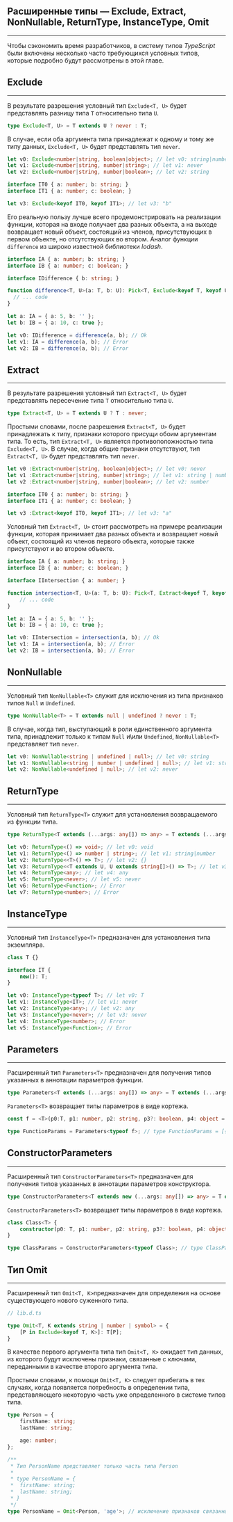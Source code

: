 ## Расширенные типы — Exclude, Extract, NonNullable, ReturnType, InstanceType, Omit
________________

Чтобы сэкономить время разработчиков, в систему типов *TypeScript* были включены несколько часто требующихся условных типов, которые подробно будут рассмотрены в этой главе.


## Exclude
________________

В результате разрешения условный тип `Exclude<T, U>` будет представлять разницу типа `T` относительно типа `U`. 

~~~~~typescript
type Exclude<T, U> = T extends U ? never : T;
~~~~~

В случае, если оба аргумента типа принадлежат к одному и тому же типу данных, `Exclude<T, U>` будет представлять тип `never`.

~~~~~typescript
let v0: Exclude<number|string, boolean|object>; // let v0: string|number
let v1: Exclude<number|string, number|string>; // let v1: never
let v2: Exclude<number|string, number|boolean>; // let v2: string

interface IT0 { a: number; b: string; }
interface IT1 { a: number; c: boolean; }

let v3: Exclude<keyof IT0, keyof IT1>; // let v3: "b"
~~~~~

Его реальную пользу лучше всего продемонстрировать на реализации функции, которая на входе получает два разных объекта, а на выходе возвращает новый объект, состоящий из членов, присутствующих в первом объекте, но отсутствующих во втором. Аналог функции `difference` из широко известной библиотеки *lodash*.

~~~~~typescript
interface IA { a: number; b: string; }
interface IB { a: number; c: boolean; }

interface IDifference { b: string; }

function difference<T, U>(a: T, b: U): Pick<T, Exclude<keyof T, keyof U>> {
  // ... code
}

let a: IA = { a: 5, b: '' };
let b: IB = { a: 10, c: true };

let v0: IDifference = difference(a, b); // Ok
let v1: IA = difference(a, b); // Error
let v2: IB = difference(a, b); // Error
~~~~~


## Extract
________________


В результате разрешения условный тип `Extract<T, U>` будет представлять пересечение типа `T` относительно типа `U`.

~~~~~typescript
type Extract<T, U> = T extends U ? T : never;
~~~~~

Простыми словами, после разрешения `Extract<T, U>` будет принадлежать к типу, признаки которого присущи обоим аргументам типа. То есть, тип `Extract<T, U>` является противоположностью типа `Exclude<T, U>`. В случае, когда общие признаки отсутствуют, тип `Extract<T, U>` будет представлять тип `never`.

~~~~~typescript
let v0 :Extract<number|string, boolean|object>; // let v0: never
let v1 :Extract<number|string, number|string>; // let v1: string | number
let v2 :Extract<number|string, number|boolean>; // let v2: number

interface IT0 { a: number; b: string; }
interface IT1 { a: number; c: boolean; }

let v3 :Extract<keyof IT0, keyof IT1>; // let v3: "a"
~~~~~

Условный тип `Extract<T, U>` стоит рассмотреть на примере реализации функции, которая принимает два разных объекта и возвращает новый объект, состоящий из членов первого объекта, которые также присутствуют и во втором объекте.

~~~~~typescript
interface IA { a: number; b: string; }
interface IB { a: number; c: boolean; }

interface IIntersection { a: number; }

function intersection<T, U>(a: T, b: U): Pick<T, Extract<keyof T, keyof U>> {
    // ... code
}

let a: IA = { a: 5, b: '' };
let b: IB = { a: 10, c: true };

let v0: IIntersection = intersection(a, b); // Ok
let v1: IA = intersection(a, b); // Error
let v2: IB = intersection(a, b); // Error
~~~~~


## NonNullable
________________

Условный тип `NonNullable<T>` служит для исключения из типа признаков типов `Null` и `Undefined`.

~~~~~typescript
type NonNullable<T> = T extends null | undefined ? never : T;
~~~~~

В случае, когда тип, выступающий в роли единственного аргумента типа, принадлежит только к типам `Null` и\или `Undefined`, `NonNullable<T>` представляет тип `never`.

~~~~~typescript
let v0: NonNullable<string | undefined | null>; // let v0: string
let v1: NonNullable<string | number | undefined | null>; // let v1: string|number
let v2: NonNullable<undefined | null>; // let v2: never
~~~~~

## ReturnType
________________

Условный тип `ReturnType<T>` служит для установления возвращаемого из функции типа.

~~~~~typescript
type ReturnType<T extends (...args: any[]) => any> = T extends (...args: any[]) => infer R ? R : any;

let v0: ReturnType<() => void>; // let v0: void
let v1: ReturnType<() => number | string>; // let v1: string|number
let v2: ReturnType<<T>() => T>; // let v2: {}
let v3: ReturnType<<T extends U, U extends string[]>() => T>; // let v3: string[]
let v4: ReturnType<any>; // let v4: any
let v5: ReturnType<never>; // let v5: never
let v6: ReturnType<Function>; // Error
let v7: ReturnType<number>; // Error
~~~~~

## InstanceType
________________

Условный тип `InstanceType<T>` предназначен для установления типа экземпляра.

~~~~~typescript
class T {}

interface IT { 
    new(): T; 
}

let v0: InstanceType<typeof T>; // let v0: T
let v1: InstanceType<IT>; // let v1: never
let v2: InstanceType<any>; // let v2: any
let v3: InstanceType<never>; // let v3: never
let v4: InstanceType<number>; // Error
let v5: InstanceType<Function>; // Error
~~~~~

## Parameters
________________

Расширенный тип `Parameters<T>` предназначен для получения типов указанных в аннотации параметров функции.

`````typescript
type Parameters<T extends (...args: any[]) => any> = T extends (...args: infer P) => any ? P : never;
`````

`Parameters<T>` возвращает типы параметров в виде кортежа.

`````typescript
const f = <T>(p0:T, p1: number, p2: string, p3?: boolean, p4: object = {}) => ({}); 

type FunctionParams = Parameters<typeof f>; // type FunctionParams = [{}, number, string, boolean?, object?]
`````


## ConstructorParameters
________________

Расширенный тип `ConstructorParameters<T>` предназначен для получения типов указанных в аннотации параметров конструктора.

`````typescript
type ConstructorParameters<T extends new (...args: any[]) => any> = T extends new (...args: infer P) => any ? P : never;
`````

`ConstructorParameters<T>` возвращает типы параметров в виде кортежа.

`````typescript
class Class<T> {
    constructor(p0: T, p1: number, p2: string, p3?: boolean, p4: object = {}) {}
}

type ClassParams = ConstructorParameters<typeof Class>; // type ClassParams = [{}, number, string, boolean?, object?]
`````

## Тип Omit
________________

Расширенный тип `Omit<T, K>`предназначен для определения на основе существующего нового суженного типа.

`````typescript
// lib.d.ts

type Omit<T, K extends string | number | symbol> = { 
    [P in Exclude<keyof T, K>]: T[P];
}
`````

В качестве первого аргумента типа тип `Omit<T, K>` ожидает тип данных, из которого будут исключены признаки, связанные с ключами, переданными в качестве второго аргумента типа.

Простыми словами, к помощи `Omit<T, K>` следует прибегать в тех случаях, когда появляется потребность в определении типа, представляющего некоторую часть уже определенного в системе типов типа.

`````typescript
type Person = {
    firstName: string;
    lastName: string;

    age: number;
};

/**
 * Тип PersonName представляет только часть типа Person
 * 
 * type PersonName = {
 *  firstName: string;
 *  lastName: string;
 * }
 */
type PersonName = Omit<Person, 'age'>; // исключение признаков связанных с полем age из типа Person

`````
